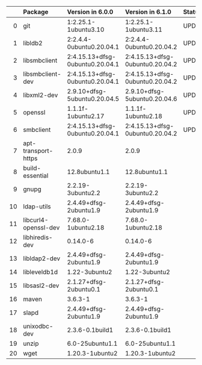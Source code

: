 <!-- markdown-link-check-disable -->

|    | Package              | Version in 6.0.0                | Version in 6.1.0                | Status   |
|---:|:---------------------|:--------------------------------|:--------------------------------|:---------|
|  0 | git                  | 1:2.25.1-1ubuntu3.10            | 1:2.25.1-1ubuntu3.11            | UPDATED  |
|  1 | libldb2              | 2:2.4.4-0ubuntu0.20.04.1        | 2:2.4.4-0ubuntu0.20.04.2        | UPDATED  |
|  2 | libsmbclient         | 2:4.15.13+dfsg-0ubuntu0.20.04.1 | 2:4.15.13+dfsg-0ubuntu0.20.04.2 | UPDATED  |
|  3 | libsmbclient-dev     | 2:4.15.13+dfsg-0ubuntu0.20.04.1 | 2:4.15.13+dfsg-0ubuntu0.20.04.2 | UPDATED  |
|  4 | libxml2-dev          | 2.9.10+dfsg-5ubuntu0.20.04.5    | 2.9.10+dfsg-5ubuntu0.20.04.6    | UPDATED  |
|  5 | openssl              | 1.1.1f-1ubuntu2.17              | 1.1.1f-1ubuntu2.18              | UPDATED  |
|  6 | smbclient            | 2:4.15.13+dfsg-0ubuntu0.20.04.1 | 2:4.15.13+dfsg-0ubuntu0.20.04.2 | UPDATED  |
|  7 | apt-transport-https  | 2.0.9                           | 2.0.9                           |          |
|  8 | build-essential      | 12.8ubuntu1.1                   | 12.8ubuntu1.1                   |          |
|  9 | gnupg                | 2.2.19-3ubuntu2.2               | 2.2.19-3ubuntu2.2               |          |
| 10 | ldap-utils           | 2.4.49+dfsg-2ubuntu1.9          | 2.4.49+dfsg-2ubuntu1.9          |          |
| 11 | libcurl4-openssl-dev | 7.68.0-1ubuntu2.18              | 7.68.0-1ubuntu2.18              |          |
| 12 | libhiredis-dev       | 0.14.0-6                        | 0.14.0-6                        |          |
| 13 | libldap2-dev         | 2.4.49+dfsg-2ubuntu1.9          | 2.4.49+dfsg-2ubuntu1.9          |          |
| 14 | libleveldb1d         | 1.22-3ubuntu2                   | 1.22-3ubuntu2                   |          |
| 15 | libsasl2-dev         | 2.1.27+dfsg-2ubuntu0.1          | 2.1.27+dfsg-2ubuntu0.1          |          |
| 16 | maven                | 3.6.3-1                         | 3.6.3-1                         |          |
| 17 | slapd                | 2.4.49+dfsg-2ubuntu1.9          | 2.4.49+dfsg-2ubuntu1.9          |          |
| 18 | unixodbc-dev         | 2.3.6-0.1build1                 | 2.3.6-0.1build1                 |          |
| 19 | unzip                | 6.0-25ubuntu1.1                 | 6.0-25ubuntu1.1                 |          |
| 20 | wget                 | 1.20.3-1ubuntu2                 | 1.20.3-1ubuntu2                 |          |